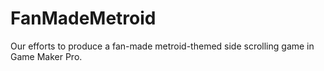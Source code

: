 # FanMadeMetroid
Our efforts to produce a fan-made metroid-themed side scrolling game in Game Maker Pro.
